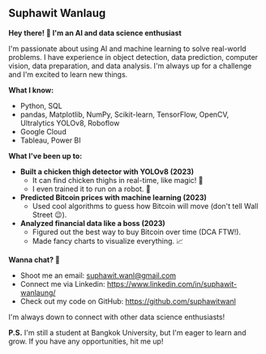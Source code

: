 ## Suphawit Wanlaug

**Hey there! 👋 I'm an AI and data science enthusiast**

I'm passionate about using AI and machine learning to solve real-world problems. I have experience in object detection, data prediction, computer vision, data preparation, and data analysis. I'm always up for a challenge and I'm excited to learn new things.

**What I know:**

* Python, SQL
* pandas, Matplotlib, NumPy, Scikit-learn, TensorFlow, OpenCV, Ultralytics YOLOv8, Roboflow
* Google Cloud
* Tableau, Power BI

**What I've been up to:**

* **Built a chicken thigh detector with YOLOv8 (2023)**
    * It can find chicken thighs in real-time, like magic! 🐓
    * I even trained it to run on a robot. 🤖
* **Predicted Bitcoin prices with machine learning (2023)**
    * Used cool algorithms to guess how Bitcoin will move (don't tell Wall Street 😉).
* **Analyzed financial data like a boss (2023)**
    * Figured out the best way to buy Bitcoin over time (DCA FTW!).
    * Made fancy charts to visualize everything. 📈

**Wanna chat? 🤔**

* Shoot me an email: suphawit.wanl@gmail.com
* Connect me via Linkedin: https://www.linkedin.com/in/suphawit-wanlaung/
* Check out my code on GitHub: https://github.com/suphawitwanl

I'm always down to connect with other data science enthusiasts!

**P.S.** I'm still a student at Bangkok University, but I'm eager to learn and grow. If you have any opportunities, hit me up!
